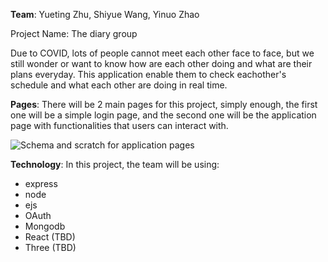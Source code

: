 **Team**: Yueting Zhu, Shiyue Wang, Yinuo Zhao

Project Name: The diary group

  Due to COVID, lots of people cannot meet each other face to face, but we still wonder or want to know how are each other doing and what are their plans everyday. This application enable them to check eachother's schedule and what each other are doing in real time. 
  
**Pages**: 
  There will be 2 main pages for this project, simply enough, the first one will be a simple login page, and the second one will be the application page with functionalities that users can interact with.
 
![Schema and scratch for application pages](https://github.com/AIex05/final_project/edit/main/scratch.jpg?raw=true)

**Technology**: 
  In this project, the team will be using:
   - express
   - node
   - ejs
   - OAuth
   - Mongodb
   - React (TBD)
   - Three (TBD)
